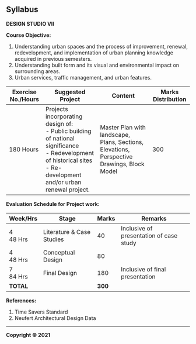 ## Syllabus

**DESIGN STUDIO VII**

**Course Objective:**

1. Understanding urban spaces and the process of improvement, renewal, redevelopment, and implementation of urban planning knowledge acquired in previous semesters.
2. Understanding built form and its visual and environmental impact on surrounding areas.
3. Urban services, traffic management, and urban features.

| Exercise No./Hours | Suggested Project | Content | Marks Distribution |
|---|---|---|---|
| 180 Hours | Projects incorporating design of: <br> - Public building of national significance <br> - Redevelopment of historical sites <br> - Re-development and/or urban renewal project. | Master Plan with landscape, Plans, Sections, Elevations, Perspective Drawings, Block Model | 300 |

**Evaluation Schedule for Project work:**

| Week/Hrs | Stage | Marks | Remarks |
|---|---|---|---|
| 4 <br> 48 Hrs | Literature & Case Studies | 40 | Inclusive of presentation of case study |
| 4 <br> 48 Hrs | Conceptual Design | 80 |  |
| 7 <br> 84 Hrs | Final Design | 180 | Inclusive of final presentation |
| **TOTAL** |  | **300** |  |

**References:**

1. Time Savers Standard
2. Neufert Architectural Design Data

---
**Copyright © 2021** 
